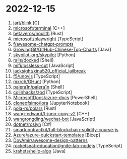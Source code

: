 # 2022-12-15

1. [jart/blink](https://github.com/jart/blink "tiniest x86-64-linux emulator") [C]
2. [microsoft/terminal](https://github.com/microsoft/terminal "The new Windows Terminal and the original Windows console host, all in the same place!") [C++]
3. [betaveros/noulith](https://github.com/betaveros/noulith "*slaps roof of [programming language]* this bad boy can fit so much [syntax sugar] into it") [Rust]
4. [microsoft/playwright](https://github.com/microsoft/playwright "Playwright is a framework for Web Testing and Automation. It allows testing Chromium, Firefox and WebKit with a single API.") [TypeScript]
5. [f/awesome-chatgpt-prompts](https://github.com/f/awesome-chatgpt-prompts "This repo includes ChatGPT promt curation to use ChatGPT better.") 
6. [GrowingGit/GitHub-Chinese-Top-Charts](https://github.com/GrowingGit/GitHub-Chinese-Top-Charts "🇨🇳 GitHub中文排行榜，各语言分设「软件 | 资料」榜单，精准定位中文好项目。各取所需，高效学习。") [Java]
7. [skypilot-org/skypilot](https://github.com/skypilot-org/skypilot "SkyPilot is a framework for easily running machine learning workloads on any cloud through a unified interface.") [Python]
8. [rails/docked](https://github.com/rails/docked "Running Rails from Docker for easy start to development") [Shell]
9. [mifi/lossless-cut](https://github.com/mifi/lossless-cut "The swiss army knife of lossless video/audio editing") [JavaScript]
10. [jacksight/xina520_official_jailbreak](https://github.com/jacksight/xina520_official_jailbreak "This is the official download website for xina520's jailbreak (temporary)") 
11. [f5/unovis](https://github.com/f5/unovis "Modular data visualization framework for React, Angular, Svelte, and vanilla TypeScript or JavaScript") [TypeScript]
12. [mxrch/GHunt](https://github.com/mxrch/GHunt "🕵️‍♂️ Offensive Google framework.") [Python]
13. [palera1n/palera1n](https://github.com/palera1n/palera1n "iOS 15.0-16.2 (semi-)tethered checkm8 jailbreak") [Shell]
14. [colinhacks/zod](https://github.com/colinhacks/zod "TypeScript-first schema validation with static type inference") [TypeScript]
15. [MicrosoftDocs/azure-docs](https://github.com/MicrosoftDocs/azure-docs "Open source documentation of Microsoft Azure") [PowerShell]
16. [cloneofsimo/lora](https://github.com/cloneofsimo/lora "Using Low-rank adaptation to quickly fine-tune diffusion models.") [JupyterNotebook]
17. [pola-rs/polars](https://github.com/pola-rs/polars "Fast multi-threaded, hybrid-streaming DataFrame library in Rust | Python | Node.js") [Rust]
18. [wang-edward/t-juno-copy-v2](https://github.com/wang-edward/t-juno-copy-v2 "A Teensy 3.x/4.x based polyphonic synthesizer, modelled after the Juno-106") [C++]
19. [wangrongding/wechat-bot](https://github.com/wangrongding/wechat-bot "🤖一个基于OpenAi ChatGPT + WeChaty 实现的微信机器人 ，可以用来帮助你自动回复微信消息，或者管理微信群/好友，检测僵尸粉等...") [JavaScript]
20. [dotnet/roslyn](https://github.com/dotnet/roslyn "The Roslyn .NET compiler provides C# and Visual Basic languages with rich code analysis APIs.") [C#]
21. [smartcontractkit/full-blockchain-solidity-course-js](https://github.com/smartcontractkit/full-blockchain-solidity-course-js "Learn Blockchain, Solidity, and Full Stack Web3 Development with Javascript") 
22. [Azure/azure-quickstart-templates](https://github.com/Azure/azure-quickstart-templates "Azure Quickstart Templates") [Bicep]
23. [DovAmir/awesome-design-patterns](https://github.com/DovAmir/awesome-design-patterns "A curated list of software and architecture related design patterns.") 
24. [rocketseat-education/ignite-lab-nodejs](https://github.com/rocketseat-education/ignite-lab-nodejs "Microsserviço de notificações desenvolvido no Ignite Lab 04 de Node.js") [TypeScript]
25. [krahets/hello-algo](https://github.com/krahets/hello-algo "《Hello 算法》一本动画图解、能运行、可提问的数据结构与算法入门书") [Java]
